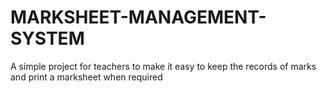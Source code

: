# MARKSHEET-MANAGEMENT-SYSTEM
A simple project for teachers to make it easy to keep the records of marks and print a marksheet when required
